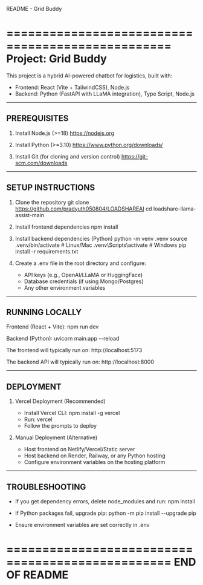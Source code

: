 README - Grid Buddy

=================================================
Project: Grid Buddy
=================================================

This project is a hybrid AI-powered chatbot for logistics,
built with:
- Frontend: React (Vite + TailwindCSS), Node.js
- Backend: Python (FastAPI with LLaMA integration), Type Script, Node.js

-------------------------------------------------
PREREQUISITES
-------------------------------------------------
1. Install Node.js (>=18)
   https://nodejs.org

2. Install Python (>=3.10)
   https://www.python.org/downloads/

3. Install Git (for cloning and version control)
   https://git-scm.com/downloads


-------------------------------------------------
SETUP INSTRUCTIONS
-------------------------------------------------

1. Clone the repository
   git clone <https://github.com/pradyuth050804/LOADSHAREAI>
   cd loadshare-llama-assist-main

2. Install frontend dependencies
   npm install
   

3. Install backend dependencies (Python)
   python -m venv .venv
   source .venv/bin/activate   # Linux/Mac
   .venv\Scripts\activate    # Windows
   pip install -r requirements.txt

4. Create a .env file in the root directory and configure:
   - API keys (e.g., OpenAI/LLaMA or HuggingFace)
   - Database credentials (if using Mongo/Postgres)
   - Any other environment variables

-------------------------------------------------
RUNNING LOCALLY
-------------------------------------------------

Frontend (React + Vite):
   npm run dev
  

Backend (Python):
   uvicorn main:app --reload

The frontend will typically run on:
   http://localhost:5173

The backend API will typically run on:
   http://localhost:8000

-------------------------------------------------
DEPLOYMENT
-------------------------------------------------

1. Vercel Deployment (Recommended)
   - Install Vercel CLI: npm install -g vercel
   - Run: vercel
   - Follow the prompts to deploy

2. Manual Deployment (Alternative)
   - Host frontend on Netlify/Vercel/Static server
   - Host backend on Render, Railway, or any Python hosting
   - Configure environment variables on the hosting platform

-------------------------------------------------
TROUBLESHOOTING
-------------------------------------------------

- If you get dependency errors, delete node_modules and run:
  npm install

- If Python packages fail, upgrade pip:
  python -m pip install --upgrade pip

- Ensure environment variables are set correctly in .env

=================================================
END OF README
=================================================
